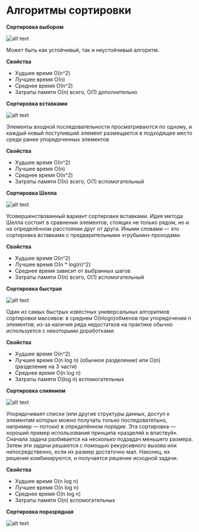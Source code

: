 
# Алгоритмы сортировки 

**Сортировка выбором**

![alt text](https://upload.wikimedia.org/wikipedia/commons/9/94/Selection-Sort-Animation.gif)

Может быть как устойчивый, так и неустойчивый алгоритм.

**Свойства**

* Худшее время	О(n^2)
* Лучшее время	О(n)
* Среднее время	О(n^2)
* Затраты памяти О(n) всего, O(1) дополнительно

**Сортировка вставками**

![alt text](https://upload.wikimedia.org/wikipedia/commons/0/0f/Insertion-sort-example-300px.gif)

Элементы входной последовательности просматриваются по одному, и каждый новый поступивший элемент размещается в подходящее место среди ранее упорядоченных элементов

**Свойства**

* Худшее время	О(n^2)
* Лучшее время	О(n)
* Среднее время	О(n^2)
* Затраты памяти О(n) всего, O(1) вспомогательный

**Сортировка Шелла**

![alt text](https://upload.wikimedia.org/wikipedia/commons/d/d8/Sorting_shellsort_anim.gif)

Усовершенствованный вариант сортировки вставками. Идея метода Шелла состоит в сравнении элементов, стоящих не только рядом, но и на определённом расстоянии друг от друга. Иными словами — это сортировка вставками с предварительными «грубыми» проходами.

**Свойства**

* Худшее время	О(n^2)
* Лучшее время	О(n * log(n)^2)
* Среднее время	зависит от выбранных шагов
* Затраты памяти О(n) всего, O(1) вспомогательный

**Сортировка быстрая**

![alt text](https://upload.wikimedia.org/wikipedia/commons/6/6a/Sorting_quicksort_anim.gif)

Один из самых быстрых известных универсальных алгоритмов сортировки массивов: в среднем 
O(nlogn)обменов при упорядочении n элементов; из-за наличия ряда недостатков на практике обычно используется с некоторыми доработками.

**Свойства**

* Худшее время	О(n^2)
* Лучшее время	O(n log n) (обычное разделение) или O(n) (разделение на 3 части)
* Среднее время	O(n log n)
* Затраты памяти O(log n) вспомогательных 

**Сортировка слиянием**

![alt text](https://upload.wikimedia.org/wikipedia/commons/c/cc/Merge-sort-example-300px.gif?uselang=ru)

Упорядочивает списки (или другие структуры данных, доступ к элементам которых можно получать только последовательно, например — потоки) в определённом порядке. Эта сортировка — хороший пример использования принципа «разделяй и властвуй». Сначала задача разбивается на несколько подзадач меньшего размера. Затем эти задачи решаются с помощью рекурсивного вызова или непосредственно, если их размер достаточно мал. Наконец, их решения комбинируются, и получается решение исходной задачи.

**Свойства**

* Худшее время	O(n log n)
* Лучшее время	O(n log n) 
* Среднее время	O(n log n)
* Затраты памяти O(n) вспомогательных 

**Сортировка поразрядная**

![alt text](http://algolist.manual.ru/sort/gif/26.gif)

